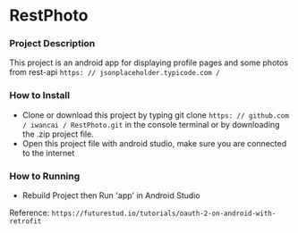 # RestPhoto

### Project Description
This project is an android app for displaying profile pages and some photos from rest-api `https: // jsonplaceholder.typicode.com /`

### How to Install
* Clone or download this project by typing git clone `https: // github.com / iwancai / RestPhoto.git` in the console terminal or by downloading the .zip project file.
* Open this project file with android studio, make sure you are connected to the internet

### How to Running
* Rebuild Project then Run 'app' in Android Studio

Reference:
`https://futurestud.io/tutorials/oauth-2-on-android-with-retrofit`
